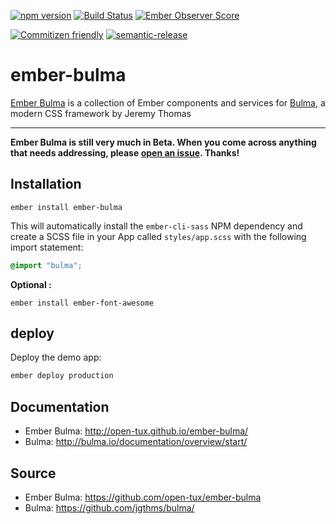 [![npm version](https://badge.fury.io/js/ember-bulma.svg)](https://badge.fury.io/js/ember-bulma)
[![Build Status](https://travis-ci.org/open-tux/ember-bulma.svg?branch=master)](https://travis-ci.org/open-tux/ember-bulma)
[![Ember Observer Score](http://emberobserver.com/badges/ember-bulma.svg)](https://emberobserver.com/addons/ember-bulma)

[![Commitizen friendly](https://img.shields.io/badge/commitizen-friendly-brightgreen.svg)](http://commitizen.github.io/cz-cli/)
[![semantic-release](https://img.shields.io/badge/%20%20%F0%9F%93%A6%F0%9F%9A%80-semantic--release-e10079.svg)](https://github.com/semantic-release/semantic-release)

# ember-bulma

[Ember Bulma](http://open-tux.github.io/ember-bulma/) is a collection of Ember components and services for [Bulma](https://github.com/jgthms/bulma), a modern CSS framework by Jeremy Thomas

---

**Ember Bulma is still very much in Beta. When you come across anything that needs addressing, please [open an issue](https://github.com/open-tux/ember-bulma/issues). Thanks!**


## Installation
```
ember install ember-bulma
```

This will automatically install the `ember-cli-sass` NPM dependency and create a SCSS file in your App called `styles/app.scss` with the following import statement:
```scss
@import "bulma";
```

**Optional :**
```
ember install ember-font-awesome
```

## deploy

Deploy the demo app:

```sh
ember deploy production
```


## Documentation

- Ember Bulma: <http://open-tux.github.io/ember-bulma/>
- Bulma: <http://bulma.io/documentation/overview/start/>


## Source

- Ember Bulma: <https://github.com/open-tux/ember-bulma>
- Bulma: <https://github.com/jgthms/bulma/>
